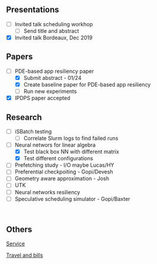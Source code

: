 ## Presentations
  
- [ ] Invited talk scheduling workhop
  - [ ] Send title and abstract
- [x] Invited talk Bordeaux, Dec 2019

## Papers

- [ ] PDE-based app resiliency paper
   - [x] Submit abstract - 01/24
   - [x] Create baseline paper for PDE-based app resiliency
   - [ ] Run new experiments
- [x] IPDPS paper accepted

## Research

- [ ] iSBatch testing
   - [ ] Correlate Slurm logs to find failed runs
- [ ] Neural networs for linear algebra
   - [x] Test black box NN with different matrix
   - [x] Test different configurations
- [ ] Prefetching study - I/O maybe Lucas/HY
- [ ] Preferential checkpoiting - Gopi/Devesh
- [ ] Geometry aware approximation - Josh
- [ ] UTK
- [ ] Neural networks resiliency
- [ ] Speculative scheduling simulator - Gopi/Baxter

<br/>

## Others

[Service](service.md)

[Travel and bills](others.md)
